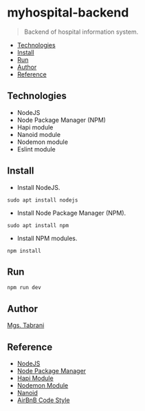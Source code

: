 # myhospital-backend
> Backend of hospital information system.

 - [Technologies](#Technologies)
 - [Install](#Install)
 - [Run](#Run)
 - [Author](#Author)
 - [Reference](#Reference)

## Technologies
- NodeJS
- Node Package Manager (NPM)
- Hapi module
- Nanoid module
- Nodemon module
- Eslint module

## Install
- Install NodeJS.
```shell
sudo apt install nodejs
```
- Install Node Package Manager (NPM).
```shell
sudo apt install npm
```
- Install NPM modules.
```shell
npm install
```

## Run
```
npm run dev
```

## Author
[Mgs. Tabrani](https://github.com/mgstabrani)

## Reference
- [NodeJS](https://nodejs.org/en/)
- [Node Package Manager](https://www.npmjs.com/)
- [Hapi Module](https://hapi.dev/)
- [Nodemon Module](https://www.npmjs.com/package/nodemon)
- [Nanoid](https://www.npmjs.com/package/nanoid)
- [AirBnB Code Style](https://github.com/airbnb/javascript)